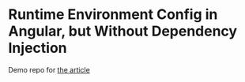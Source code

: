 # Runtime Environment Config in Angular, but Without Dependency Injection

Demo repo for [the article](https://dev.to/bwca/runtime-environment-config-in-angular-but-without-dependency-injection-kno)
